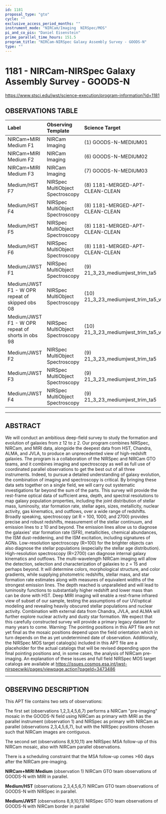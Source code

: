 ```yaml
---
id: 1181
proposal_type: "gto"
cycle: ""
exclusive_access_period_months: ""
instrument_mode: "NIRCam/Imaging  NIRSpec/MOS"
pi_and_co_pis: "Daniel Eisenstein"
prime_parallel_time_hours: 151.5
program_title: "NIRCam-NIRSpec Galaxy Assembly Survey - GOODS-N"
type: ""
---
```

# 1181 - NIRCam-NIRSpec Galaxy Assembly Survey - GOODS-N
https://www.stsci.edu/jwst/science-execution/program-information?id=1181
## OBSERVATIONS TABLE
| Label                                   | Observing Template                  | Science Target                     |
| :-------------------------------------- | :---------------------------------- | :--------------------------------- |
| NIRCam+MIRI Medium F1                   | NIRCam Imaging                      | (1) GOODS-N-MEDIUM01               |
| NIRCam+MIRI Medium F2                   | NIRCam Imaging                      | (6) GOODS-N-MEDIUM02               |
| NIRCam+MIRI Medium F3                   | NIRCam Imaging                      | (7) GOODS-N-MEDIUM03               |
| Medium/HST F7                           | NIRSpec MultiObject Spectroscopy    | (8) 1181-MERGED-APT-CLEAN-CLEAN    |
| Medium/HST F4                           | NIRSpec MultiObject Spectroscopy    | (8) 1181-MERGED-APT-CLEAN-CLEAN    |
| Medium/HST F5                           | NIRSpec MultiObject Spectroscopy    | (8) 1181-MERGED-APT-CLEAN-CLEAN    |
| Medium/HST F6                           | NIRSpec MultiObject Spectroscopy    | (8) 1181-MERGED-APT-CLEAN-CLEAN    |
| Medium/JWST F1                          | NIRSpec MultiObject Spectroscopy    | (9) 21_3_23_mediumjwst_trim_ta5    |
| Medium/JWST F1 - W OPR repeat of skipped obs 08 | NIRSpec MultiObject Spectroscopy    | (10) 21_3_23_mediumjwst_trim_ta5_v2 |
| Medium/JWST F1 - W OPR repeat of shorts in obs 98 | NIRSpec MultiObject Spectroscopy    | (10) 21_3_23_mediumjwst_trim_ta5_v2 |
| Medium/JWST F2                          | NIRSpec MultiObject Spectroscopy    | (9) 21_3_23_mediumjwst_trim_ta5    |
| Medium/JWST F3                          | NIRSpec MultiObject Spectroscopy    | (9) 21_3_23_mediumjwst_trim_ta5    |
| Medium/JWST F4                          | NIRSpec MultiObject Spectroscopy    | (9) 21_3_23_mediumjwst_trim_ta5    |

---

## ABSTRACT

We will conduct an ambitious deep-field survey to study the formation and evolution of galaxies from z 12 to z 2. Our program combines NIRSpec, NIRCam, and MIRI data, alongside the deepest data from HST, Chandra, ALMA, and JVLA, to produce an unprecedented view of high-redshift galaxies. The program is a collaboration of the NIRSpec and NIRCam GTO teams, and it combines imaging and spectroscopy as well as full use of coordinated parallel observations to get the best out of all three instruments. Indeed, to pursue a detailed understanding of galaxy evolution, the combination of imaging and spectroscopy is critical. By bringing these data sets together on a single field, we will carry out systematic investigations far beyond the sum of the parts. This survey will provide the rest-frame optical data of sufficient area, depth, and spectral resolutions to map galaxy population properties, including the joint distribution of stellar mass, luminosity, star formation rate, stellar ages, sizes, metallicity, nuclear activity, gas kinematics, and outflows, over a wide range of redshifts. Broadly speaking, spectroscopy (at R = 100, 1000, and 2700) provides precise and robust redshifts, measurement of the stellar continuum, and emission lines to z 10 and beyond. The emission lines allow us to diagnose the galaxies' star formation rate (SFR), metallicities, chemical abundances, the ISM dust-reddening, and the ISM excitation, including signatures of AGNs. Low-resolution spectroscopy (R=100) for the brighter objects can also diagnose the stellar populations (especially the stellar age distribution). High-resolution spectroscopy (R=2700) can diagnose internal galaxy kinematics and outflows. The multi-wavelength NIRCam imaging will allow the detection, selection and characterization of galaxies to z = 15 and perhaps beyond. It will determine colors, morphological structure, and color gradients, while supplying photometric redshifts, stellar mass, and star formation rate estimates along with measures of equivalent widths of the strongest emission lines. The depth reached is unparalleled and will lead to luminosity functions to substantially higher redshift and lower mass than can be done with HST. Deep MIRI imaging will enable a rest-frame infrared view of subset of our sample, testing the assumptions of our UV/optical modeling and revealing heavily obscured stellar populations and nuclear activity. Combination with external data from Chandra, JVLA, and ALMA will further explore nuclear activity and dusty star formation. We expect that this carefully constructed survey will provide a primary legacy dataset for many years to come. Warning: The pointing positions in this APT file are not yet final as the mosaic positions depend upon the field orientation which in turn depends on the as yet undetermined date of observation. Additionally, the NIRSpec MOS target catalog(s) included in this APT file are a placeholder for the actual catalogs that will be revised depending upon the final pointing positions and, in some cases, the analysis of NIRCam pre-imaging. An explanation of these issues and full field NIRSpec MOS target catalogs are available at https://issues.cosmos.esa.int/jwst-nirspecwiki/pages/viewpage.action?pageId=3473486

---

## OBSERVING DESCRIPTION

This APT file contains two sets of observations:

The first set (observations 1,2,3,4,5,6,7) performs a NIRCam "pre-imaging" mosaic in the GOODS-N field using NIRCam as primary with MIRI as the parallel instrument (observation 1) and NIRSpec as primary with NIRCam as parallel (observations 2,3,4,5,6,7), but with the NIRSpec positions chosen such that NIRCam images are contiguous.

The second set (observations 8,9,10,11) are NIRSpec MSA follow-up of this NIRCam mosaic, also with NIRCam parallel observations.

There is a scheduling constraint that the MSA follow-up comes >60 days after the NIRCam pre-imaging.

**NIRCam+MIRI Medium** (observation 1)
NIRCam GTO team observations of GOODS-N with MIRI in parallel.

**Medium/HST** (observations 2,3,4,5,6,7)
NIRCam GTO team observations of GOODS-N with NIRSpec in parallel.

**Medium/JWST** (observations 8,9,10,11)
NIRSpec GTO team observations of GOODS-N with NIRCam border in parallel